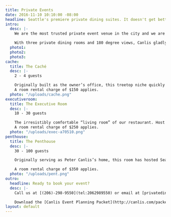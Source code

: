```yaml
---
title: Private Events
date: 2016-11-10 10:10:00 -08:00
headline: Seattle's premiere private dining suites. It doesn't get better than this.
intro:
  desc: |-
    We are the most trusted private event venue in the city and we are ready to help you create a night you'll never forget.

    With three private dining rooms and 180 degree views, Canlis gladly welcomes rehearsal dinners, wedding receptions, family reunions, anniversary parties, business dinners and board meetings, heads of state, presidential dignitaries and grandmothers.
  photo1: 
  photo2: 
  photo3: 
cache:
  title: The Caché
  desc: |-
    2 - 4 guests

    Originally built as the owner’s office, this treetop niche quickly became the most exclusive table in Seattle. The Caché is an entirely private, intimate room on the 2nd floor of our restaurant with spectacular views across Lake Union and the Cascade Mountains. Amenities include a telescope, sound system, and chaise lounge.
    A room rental charge of $150 applies.
  photo: "/uploads/cache.png"
executiveroom:
  title: The Executive Room
  desc: |-
    10 - 30 guests

    The irresistibly comfortable “living room” of our restaurant. Host a business meeting with understated elegance, or a private dinner party with the warmth, intimacy, and personal touch that will make guests feel right at home. Amenities include a fireplace, wrap-around views, mahogany walls, oval or round tables, projector and screen, mp3 jack.
    A room rental charge of $250 applies.
  photo: "/uploads/exec-a70510.png"
penthouse:
  title: The Penthouse
  desc: |-
    30 - 100 guests

    Originally serving as Peter Canlis’s home, this room has hosted Seattle’s finest corporate and family events for over half a century. Praised for its architectural beauty and stunning views, it is a private dining room without equal in the Northwest. Amenities include a grand piano, sitting lounge, full bar, 85’ of floor-to-ceiling windows, views of Lake Union and the Cascade Mountains, projector and screen, mp3 and mic hook up.

    A room rental charge of $350 applies.
  photo: "/uploads/pent.png"
outro:
  headline: Ready to book your event?
  desc: |-
    Call us at [(206)-298-9550](tel:2062989550) or email at [privatedining@canlis.com](mailto:privatedining@canlis.com)

    Download the [Canlis Event Planning Packet](http://canlis.com/packet.pdf)
layout: default
---
```


